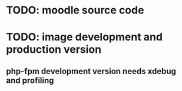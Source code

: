 # TODO: moodle source code 
# TODO: image development and production version
## php-fpm development version needs xdebug and profiling

